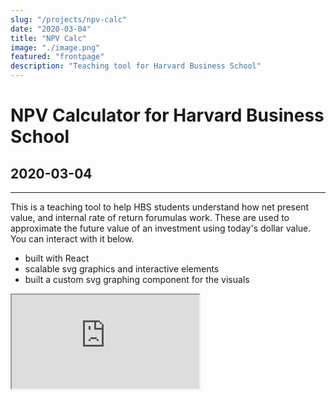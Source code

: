 ```yaml
---
slug: "/projects/npv-calc"
date: "2020-03-04"
title: "NPV Calc"
image: "./image.png"
featured: "frontpage"
description: "Teaching tool for Harvard Business School"
---
```

<x-container>  
       <h1>NPV Calculator for Harvard Business School</h1>
          <h2>2020-03-04</h2>
<hr/>

This is a teaching tool to help HBS students understand how net present value, and internal rate of return forumulas work. These are used to approximate the future value of an investment using today's dollar value. You can interact with it below.

- built with React
- scalable svg graphics and interactive elements
- built a custom svg graphing component for the visuals
 

</x-container>

<iframe 
    src="https://hopeful-mestorf-41198f.netlify.app/"
    scrolling="no"
    class="overflow-hidden h-full w-full absolute scaled p-0"  
>

